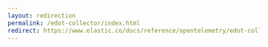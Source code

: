 ```yaml
---
layout: redirection
permalink: /edot-collector/index.html
redirect: https://www.elastic.co/docs/reference/opentelemetry/edot-collector/index.html
---
```

